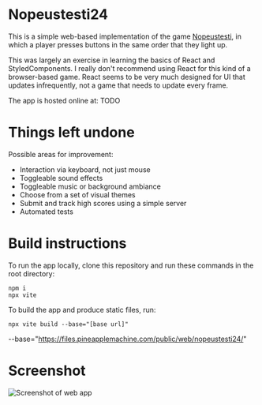 # Nopeustesti24

This is a simple web-based implementation of the game [Nopeustesti](https://www.youtube.com/watch?v=mfqy1jFEH2w), in which a player presses buttons in the same order that they light up.

This was largely an exercise in learning the basics of React and StyledComponents. I really don't recommend using React for this kind of a browser-based game. React seems to be very much designed for UI that updates infrequently, not a game that needs to update every frame.

The app is hosted online at: TODO

# Things left undone

Possible areas for improvement:

- Interaction via keyboard, not just mouse
- Toggleable sound effects
- Toggleable music or background ambiance
- Choose from a set of visual themes
- Submit and track high scores using a simple server
- Automated tests

# Build instructions

To run the app locally, clone this repository and run these commands in the root directory:

```
npm i
npx vite
```

To build the app and produce static files, run:

```
npx vite build --base="[base url]"
```

--base="https://files.pineapplemachine.com/public/web/nopeustesti24/"

# Screenshot

![Screenshot of web app](TODO)
